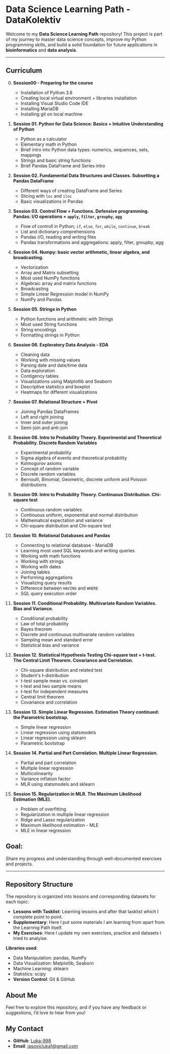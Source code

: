 # Data Science Learning Path - DataKolektiv

Welcome to my **Data Science Learning Path** repository! This project is part of my journey to master data science concepts, improve my Python programming skills, and build a solid foundation for future applications in **bioinformatics** and **data analysis**.

---

## Curriculum

0. **Session00 - Preparing for the course**
    - Installation of Python 3.8
    - Creating local virtual environment + libraries installation
    - Installing Visual Studio Code IDE
    - Installing MariaDB
    - Installing git on local machine

1. **Session 01. Python for Data Science: Basics + Intuitive Understanding of Python**
    - Python as a calculator
    - Elementary math in Python
    - Brief intro into Python data types: numerics, sequences, sets, mappings
    - Strings and basic string functions
    - Brief Pandas DataFrame and Series intro 


2. **Session 02. Fundamental Data Structures and Classes. Subsetting a Pandas DataFrame**
    - Different ways of creating DataFrame and Series
    - Slicing with `loc` and `iloc`
    - Basic visualizations in Pandas

3. **Session 03. Control Flow + Functions. Defensive programming. Pandas: I/O operations + `apply`, `filter`, `groupby`, `agg`**
    - Flow of controll in Python; `if`, `else`, `for`, `while`, `continue`, `break`
    - List and dictionary comprehensions
    - Pandas I/O, reading and writing files
    - Pandas transformations and aggregations: apply, filter, groupby, agg

4. **Session 04. Numpy: basic vector arithmetic, linear algebra, and broadcasting.**
    - Vectorization
    - Array and Matrix subsetting
    - Most used NumPy functions
    - Algebraic array and matrix functions
    - Broadcasting
    - Simple Linear Regression model in NumPy
    - NumPy and Pandas

5. **Session 05. Strings in Python**
    - Python functions and arithmetic with Strings
    - Most used String functions
    - String encodings 
    - Formatting strings in Python

6. **Session 06. Exploratory Data Analysis - EDA**
    - Cleaning data
    - Working with missing values
    - Parsing date and date/time data
    - Data exploration
    - Contigency tables
    - Visualizations using Matplotlib and Seaborn
    - Descriptive statistics and boxplot
    - Heatmaps for different visualizations

7. **Session 07. Relational Structure + Pivot**
    - Joining Pandas DataFrames
    - Left and right joining
    - Inner and outer joining
    - Semi-join and anti-join

8. **Session 08. Intro to Probability Theory. Experimental and Theoretical Probability. Discrete Random Variables**
    - Experimental probability
    - Sigma algebra of events and theoretical probability
    - Kolmogorov axioms
    - Concept of random variable
    - Discrete random variables
    - Bernoulli, Binomial, Geometric, discrete uniform and Poisson distributions

9. **Session 09. Intro to Probability Theory. Continuous Distribution. Chi-square test**
    - Continuous random variables
    - Continuous uniform, exponential and normal distribution
    - Mathematical expectation and variance
    - Chi-square distribution and Chi-square test

10. **Session 10. Relational Databases and Pandas**
    - Connecting to relational database - MariaDB
    - Learning most used SQL keywords and writing queries
    - Working with math functions
    - Working with strings
    - Working with dates
    - Joining tables
    - Performing aggregations
    - Visualizing query results
    - Difference between `HAVING` and `WHERE`
    - SQL query execution order

11. **Session 11. Conditional Probability. Multivariate Random Variables. Bias and Variance.**
    - Conditional probability
    - Law of total probability
    - Bayes theorem
    - Discrete and continuous multivariate random variables
    - Sampling mean and standard error
    - Statistical bias and variance

12. **Session 12. Statistical Hypothesis Testing Chi-square test + t-test. The Central Limit Theorem. Covariance and Correlation.**
    - Chi-square distribution and related test
    - Student's t-distribution
    - t-test sample mean vs. constant
    - t-test and two sample means
    - t-test for independent measures
    - Central limit theorem
    - Covariance and correlation

13. **Session 13. Simple Linear Regression. Estimation Theory continued: the Parametric bootstrap.**
    - Simple linear regression
    - Linear regression using statsmodels
    - Linear regression using sklearn
    - Parametric bootstrap

14. **Session 14. Partial and Part Correlation. Multiple Linear Regression.**
    - Partial and part correlation
    - Multiple linear regression
    - Multicolinearity
    - Variance inflation factor
    - MLR using statsmodels and sklearn

15. **Session 15. Regularization in MLR. The Maximum Likelihood Estimation (MLE).**
    - Problem of overfitting
    - Regularization in multiple linear regression
    - Ridge and Lasso regularization
    - Maximum likelihood estimation - MLE
    - MLE in linear regression

## **Goal**:

Share my progress and understanding through well-documented exercises and projects.

---

##  **Repository Structure**
The repository is organized into lessons and corresponding datasets for each topic:
- **Lessons with Tasklist**: Learning lessons and after that tasklist which I complete point to point.
- **Supplementary**: Here I put some materials I am learning from apart from the Learnnig Path itself.
- **My Exercises**: Here I update my own exercises, practice and datasets I tried to analyise. 

 **Libraries used**:
  - Data Manipulation: pandas, NumPy
  - Data Visualization: Matplotlib, Seaborn
  - Machine Learning: sklearn
  - Statistics: scipy
- **Version Control**: Git & GitHub

## **About Me**
Feel free to explore this repository, and if you have any feedback or suggestions, I’d love to hear from you!

## My **Contact**
- **GitHub**: [Luka-998](https://github.com/Luka-998)
- **Email**: jasovicluka1@gmail.com


